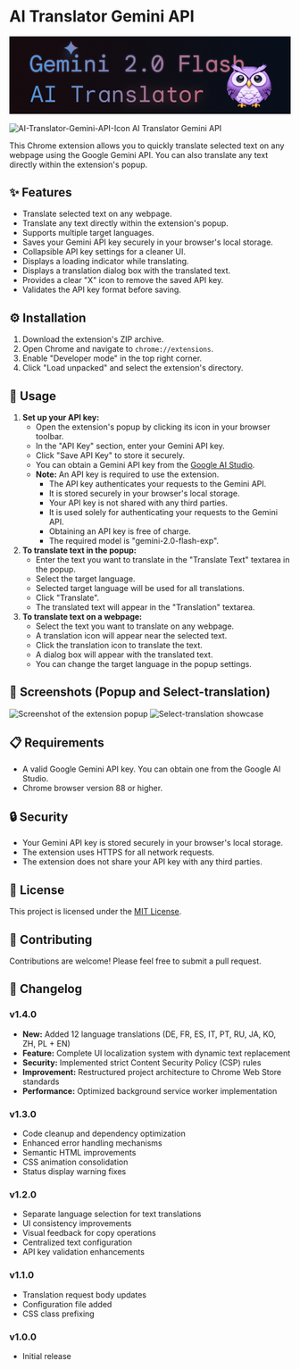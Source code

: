 # AI Translator Gemini API

![AI-Translator-Gemini-API-Banner](images/banner.jpg)

![AI-Translator-Gemini-API-Icon](icons/icon128.png) AI Translator Gemini API

This Chrome extension allows you to quickly translate selected text on any webpage using the Google Gemini API. You can also translate any text directly within the extension's popup.

## ✨ Features

- Translate selected text on any webpage.
- Translate any text directly within the extension's popup.
- Supports multiple target languages.
- Saves your Gemini API key securely in your browser's local storage.
- Collapsible API key settings for a cleaner UI.
- Displays a loading indicator while translating.
- Displays a translation dialog box with the translated text.
- Provides a clear "X" icon to remove the saved API key.
- Validates the API key format before saving.

## ⚙️ Installation

1. Download the extension's ZIP archive.
2. Open Chrome and navigate to `chrome://extensions`.
3. Enable "Developer mode" in the top right corner.
4. Click "Load unpacked" and select the extension's directory.

## 🚀 Usage

1. **Set up your API key:**
    - Open the extension's popup by clicking its icon in your browser toolbar.
    - In the "API Key" section, enter your Gemini API key.
    - Click "Save API Key" to store it securely.
    - You can obtain a Gemini API key from the [Google AI Studio](https://aistudio.google.com/app/apikey).
    - **Note:** An API key is required to use the extension.
      - The API key authenticates your requests to the Gemini API.
      - It is stored securely in your browser's local storage.
      - Your API key is not shared with any third parties.
      - It is used solely for authenticating your requests to the Gemini API.
      - Obtaining an API key is free of charge.
      - The required model is "gemini-2.0-flash-exp".
2. **To translate text in the popup:**
    - Enter the text you want to translate in the "Translate Text" textarea in the popup.
    - Select the target language.
    - Selected target language will be used for all translations.
    - Click "Translate".
    - The translated text will appear in the "Translation" textarea.
3. **To translate text on a webpage:**
    - Select the text you want to translate on any webpage.
    - A translation icon will appear near the selected text.
    - Click the translation icon to translate the text.
    - A dialog box will appear with the translated text.
    - You can change the target language in the popup settings.

## 📸 Screenshots (Popup and Select-translation)

![Screenshot of the extension popup](images/infographic.jpg)
![Select-translation showcase](images/selectTranslation.gif)

## 📋 Requirements

- A valid Google Gemini API key. You can obtain one from the Google AI Studio.
- Chrome browser version 88 or higher.

## 🔒 Security

- Your Gemini API key is stored securely in your browser's local storage.
- The extension uses HTTPS for all network requests.
- The extension does not share your API key with any third parties.

## 📜 License

This project is licensed under the [MIT License](LICENSE).

## 🤝 Contributing

Contributions are welcome! Please feel free to submit a pull request.

## 📝 Changelog

### v1.4.0

- **New:** Added 12 language translations (DE, FR, ES, IT, PT, RU, JA, KO, ZH, PL + EN)
- **Feature:** Complete UI localization system with dynamic text replacement
- **Security:** Implemented strict Content Security Policy (CSP) rules
- **Improvement:** Restructured project architecture to Chrome Web Store standards
- **Performance:** Optimized background service worker implementation

### v1.3.0

- Code cleanup and dependency optimization
- Enhanced error handling mechanisms
- Semantic HTML improvements
- CSS animation consolidation
- Status display warning fixes

### v1.2.0

- Separate language selection for text translations
- UI consistency improvements
- Visual feedback for copy operations
- Centralized text configuration
- API key validation enhancements

### v1.1.0

- Translation request body updates
- Configuration file added
- CSS class prefixing

### v1.0.0

- Initial release

